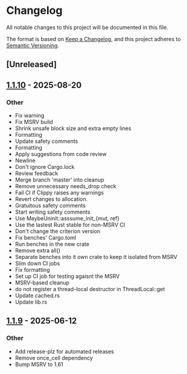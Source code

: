 # Changelog

All notable changes to this project will be documented in this file.

The format is based on [Keep a Changelog](https://keepachangelog.com/en/1.0.0/),
and this project adheres to [Semantic Versioning](https://semver.org/spec/v2.0.0.html).

## [Unreleased]

## [1.1.10](https://github.com/Amanieu/thread_local-rs/compare/v1.1.9...v1.1.10) - 2025-08-20

### Other

- Fix warning
- Fix MSRV build
- Shrink unsafe block size and extra empty lines
- Formatting
- Update safety comments
- Formatting
- Apply suggestions from code review
- Newline
- Don't ignore Cargo.lock
- Review feedback
- Merge branch 'master' into cleanup
- Remove unnecessary needs_drop check
- Fail CI if Clippy raises any warnings
- Revert changes to allocation.
- Gratuitous safety comments
- Start writing safety comments
- Use MaybeUninit::asssume_init_{mut, ref}
- Use the lastest Rust stable for non-MSRV CI
- Don't change the criterion version
- Fix benches' Cargo.toml
- Run benches in the new crate
- Remove extra all()
- Separate benches into it own crate to keep it isolated from MSRV
- Slim down CI jobs
- Fix formatting
- Set up CI job for testing agaisnt the MSRV
- MSRV-based cleanup
- do not register a thread-local destructor in ThreadLocal::get
- Update cached.rs
- Update lib.rs

## [1.1.9](https://github.com/Amanieu/thread_local-rs/compare/v1.1.8...v1.1.9) - 2025-06-12

### Other

- Add release-plz for automated releases
- Remove once_cell dependency
- Bump MSRV to 1.61
